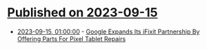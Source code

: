 # [Published on 2023-09-15](index.md)

* [2023-09-15, 01:00:00](https://hardware.slashdot.org/story/23/09/14/220247/google-expands-its-ifixit-partnership-by-offering-parts-for-pixel-tablet-repairs?utm_source=rss1.0mainlinkanon&utm_medium=feed) - [Google Expands Its iFixit Partnership By Offering Parts For Pixel Tablet Repairs](https://hardware.slashdot.org/story/23/09/14/220247/google-expands-its-ifixit-partnership-by-offering-parts-for-pixel-tablet-repairs?utm_source=rss1.0mainlinkanon&utm_medium=feed)
